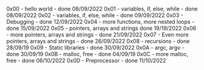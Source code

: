 0x00 - hello world - done 08/09/2022
0x01 - variables, if, else, while - done 08/09/2022
0x02 - variables, if, else, while - done 09/09/2022
0x03 - Debugging - done 12/09/2022
0x04 - more functions, more nested loops - done 15/09/2022
0x05 - pointers, arrays and strings done 19/19/2022
0x06 -  more pointers, arrays and strings - done 21/09/2022
0x07 - Even more pointers, arrays and strings - done 26/09/2022
0x08 - recursions - done 28/09/19
0x09 - Static libraries - done 30/09/2022
0x0A - argc, argv - done 30/09/19
0x0B - malloc, free - done 04/09/19
0x0C - more malloc, free - done 06/10/2022
0x0D - Preprocessor - done 11/10/2022
